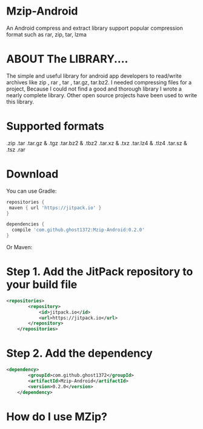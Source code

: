 # Mzip-Android
An Android compress and extract library support popular compression format such as rar, zip, tar, lzma

# ABOUT The LIBRARY....

The simple and useful library for android app developers to read/write archives like zip , rar , tar , tar.gz, tar.bz2.
I needed compressing files for a project, Because I could not find a good and thorough library I wrote a nearly complete library.
Other open source projects have been used to write this library.

# Supported formats
.zip
.tar
.tar.gz & .tgz
.tar.bz2 & .tbz2
.tar.xz & .txz
.tar.lz4 & .tlz4
.tar.sz & .tsz
.rar

# Download
You can use Gradle:
```gradle
repositories {
 maven { url 'https://jitpack.io' }
}

dependencies {
  compile 'com.github.ghost1372:Mzip-Android:0.2.0'
}
```
Or Maven:
# Step 1. Add the JitPack repository to your build file
```xml
<repositories>
		<repository>
		    <id>jitpack.io</id>
		    <url>https://jitpack.io</url>
		</repository>
	</repositories>
```
# Step 2. Add the dependency
```xml
<dependency>
	    <groupId>com.github.ghost1372</groupId>
	    <artifactId>Mzip-Android</artifactId>
	    <version>0.2.0</version>
	</dependency>
```
# How do I use MZip?


